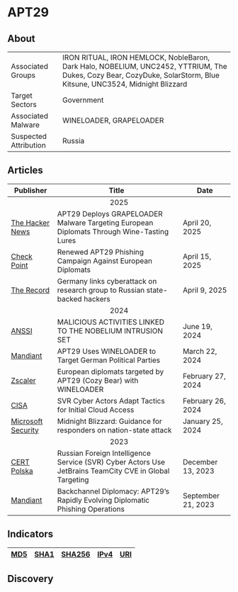 <h1>APT29</h1>

<h2>About</h2>
<table>
  <tr>
    <td>Associated Groups</td>
    <td>IRON RITUAL, IRON HEMLOCK, NobleBaron, Dark Halo, NOBELIUM, UNC2452, YTTRIUM, The Dukes, Cozy Bear, CozyDuke, SolarStorm, Blue Kitsune, UNC3524, Midnight Blizzard</td>
  </tr>
  <tr>
    <td>Target Sectors</td>
    <td>Government</td>
  </tr>
  <tr>
    <td>Associated Malware</td>
    <td>WINELOADER, GRAPELOADER</td>
  </tr>
  <tr>
    <td>Suspected Attribution</td>
    <td>Russia</td>
  </tr>
</table>

<h2>Articles</h2>
<table>
  <thead>
    <tr>
      <th>Publisher</th>
      <th>Title</th>
      <th>Date</th>
    </tr>
  </thead>
  <tbody>
    <tr>
      <td colspan="100" align="center">2025</td>
    </tr>
    <tr>
      <td>
        <a href="https://thehackernews.com/2025/04/apt29-deploys-grapeloader-malware.html">The Hacker News</a>
      </td>
      <td>APT29 Deploys GRAPELOADER Malware Targeting European Diplomats Through Wine-Tasting Lures</td>
      <td>April 20, 2025</td>
    </tr>
    <tr>
      <td>
        <a href="https://research.checkpoint.com/2025/apt29-phishing-campaign/">Check Point</a>
      </td>
      <td>Renewed APT29 Phishing Campaign Against European Diplomats</td>
      <td>April 15, 2025</td>
    </tr>
    <tr>
      <td>
        <a href="https://therecord.media/germany-links-cyberattack-russian-hackers">The Record</a>
      </td>
      <td>Germany links cyberattack on research group to Russian state-backed hackers</td>
      <td>April 9, 2025</td>
    </tr>
    <tr>
      <td colspan="100" align="center">2024</td>
    </tr>
    <tr>
      <td>
        <a href="https://www.cert.ssi.gouv.fr/uploads/CERTFR-2024-CTI-006.pdf">ANSSI</a>
      </td>
      <td>MALICIOUS ACTIVITIES LINKED TO THE NOBELIUM INTRUSION SET</td>
      <td>June 19, 2024</td>
    </tr>
    <tr>
      <td>
        <a href="https://cloud.google.com/blog/topics/threat-intelligence/apt29-wineloader-german-political-parties">Mandiant</a>
      </td>
      <td>APT29 Uses WINELOADER to Target German Political Parties</td>
      <td>March 22, 2024</td>
    </tr>
    <tr>
      <td>
        <a href="https://www.zscaler.com/blogs/security-research/european-diplomats-targeted-apt29-cozy-bear-wineloader">Zscaler</a>
      </td>
      <td>European diplomats targeted by APT29 (Cozy Bear) with WINELOADER</td>
      <td>February 27, 2024</td>
    </tr>
    <tr>
      <td>
        <a href="https://www.cisa.gov/news-events/cybersecurity-advisories/aa24-057a">CISA</a>
      </td>
      <td>SVR Cyber Actors Adapt Tactics for Initial Cloud Access</td>
      <td>February 26, 2024</td>
    </tr>
    <tr>
      <td>
        <a href="https://www.microsoft.com/en-us/security/blog/2024/01/25/midnight-blizzard-guidance-for-responders-on-nation-state-attack/">Microsoft Security</a>
      </td>
      <td>Midnight Blizzard: Guidance for responders on nation-state attack</td>
      <td>January 25, 2024</td>
    </tr>
    <tr>
      <td colspan="100" align="center">2023</td>
    </tr>
    <tr>
      <td>
        <a href="https://cert.pl/en/posts/2023/12/apt29-teamcity/">CERT Polska</a>
      </td>
      <td>Russian Foreign Intelligence Service (SVR) Cyber Actors Use JetBrains TeamCity CVE in Global Targeting</td>
      <td>December 13, 2023</td>
    </tr>
    <tr>
      <td>
        <a href="https://cloud.google.com/blog/topics/threat-intelligence/apt29-evolving-diplomatic-phishing">Mandiant</a>
      </td>
      <td>Backchannel Diplomacy: APT29’s Rapidly Evolving Diplomatic Phishing Operations</td>
      <td>September 21, 2023</td>
    </tr>
  </tbody>
</table>


<h2>Indicators</h2>
<table>
  <thead>
    <tr>
      <th>
        <a href="https://github.com/PudgyDragon/Threat-Intel/blob/main/All/APT29/samples.md5">MD5</a>
      </th>
      <th>
        <a href="https://github.com/PudgyDragon/Threat-Intel/blob/main/All/APT29/samples.sha1">SHA1</a>
      </th>
      <th>
        <a href="https://github.com/PudgyDragon/Threat-Intel/blob/main/All/APT29/samples.sha256">SHA256</a>
      </th>
      <th>
        <a href="https://github.com/PudgyDragon/Threat-Intel/blob/main/All/APT29/IPv4.txt">IPv4</a>
      </th>
      <th>
        <a href="https://github.com/PudgyDragon/Threat-Intel/blob/main/All/APT29/uri.txt">URI</a>
      </th>
    </tr>
  </thead>
</table>


<h2>Discovery</h2>

